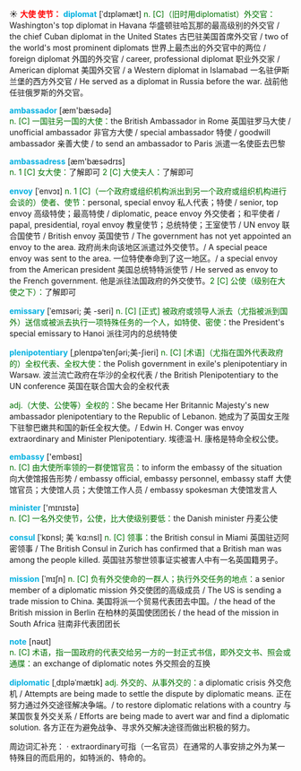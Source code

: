 ☀ <font color="red">**大使 使节：**</font>
<font color="sky blue">**diplomat**</font> [ˈdɪpləmæt]
<font color="rgb(227, 108, 9)">n. [C]（旧时用diplomatist）外交官：</font>Washington's top diplomat in Havana 华盛顿驻哈瓦那的最高级别的外交官 / the chief Cuban diplomat in the United States 古巴驻美国首席外交官 / two of the world's most prominent diplomats 世界上最杰出的外交官中的两位 / foreign diplomat 外国的外交官 / career, professional diplomat 职业外交家 / American diplomat 美国外交官 / a Western diplomat in Islamabad 一名驻伊斯兰堡的西方外交官 / He served as a diplomat in Russia before the war. 战前他任驻俄罗斯的外交官。

<font color="sky blue">**ambassador**</font> [æm'bæsədə]  
<font color="rgb(227, 108, 9)">n. [C] 一国驻另一国的大使：</font>the British Ambassador in Rome 英国驻罗马大使 / unofficial ambassador 非官方大使 / special ambassador 特使 / goodwill ambassador 亲善大使 / to send an ambassador to Paris 派遣一名使臣去巴黎

<font color="sky blue">**ambassadress**</font> [æm'bæsədrɪs]  
<font color="rgb(227, 108, 9)">n. 1 [C] 女大使：</font>了解即可 <font color="rgb(227, 108, 9)">2 [C] 大使夫人：</font>了解即可
           
<font color="sky blue">**envoy**</font> [ˈenvɔɪ]
<font color="rgb(227, 108, 9)">n. 1 [C]（一个政府或组织机构派出到另一个政府或组织机构进行会谈的）使者、使节：</font>personal, special envoy 私人代表；特使 / senior, top envoy 高级特使；最高特使 / diplomatic, peace envoy 外交使者；和平使者 / papal, presidential, royal envoy 教皇使节；总统特使；王室使节 / UN envoy 联合国使节 / British envoy 英国使节 / The government has not yet appointed an envoy to the area. 政府尚未向该地区派遣过外交使节。/ A special peace envoy was sent to the area. 一位特使奉命到了这一地区。/ a special envoy from the American president 美国总统特特派使节 / He served as envoy to the French government. 他是派往法国政府的外交使节。<font color="rgb(227, 108, 9)">2 [C] 公使（级别在大使之下）：</font>了解即可
           
<font color="sky blue">**emissary**</font> [ˈemɪsəri; 美 -seri]
<font color="rgb(227, 108, 9)">n. [C] [正式] 被政府或领导人派去（尤指被派到国外）送信或被派去执行一项特殊任务的一个人，如特使、密使：</font>the President's special emissary to Hanoi 派往河内的总统特使           

<font color="sky blue">**plenipotentiary**</font> [ˌplenɪpəˈtenʃəri;美-ʃieri]
<font color="rgb(227, 108, 9)">n. [C] [术语]（尤指在国外代表政府的）全权代表、全权大使：</font>the Polish government in exile's plenipotentiary in Warsaw. 波兰流亡政府在华沙的全权代表 / the British Plenipotentiary to the UN conference 英国在联合国大会的全权代表

<font color="rgb(227, 108, 9)">adj.（大使、公使等）全权的：</font>She became Her Britannic Majesty's new ambassador plenipotentiary to the Republic of Lebanon. 她成为了英国女王陛下驻黎巴嫩共和国的新任全权大使。/ Edwin H. Conger was envoy extraordinary and Minister Plenipotentiary. 埃德温·H. 康格是特命全权公使。

<font color="sky blue">**embassy**</font> ['embəsɪ]  
<font color="rgb(227, 108, 9)">n. [C] 由大使所率领的一群使馆官员：</font>to inform the embassy of the situation 向大使馆报告形势 / embassy official, embassy personnel, embassy staff 大使馆官员；大使馆人员；大使馆工作人员 / embassy spokesman 大使馆发言人

<font color="sky blue">**minister**</font> ['mɪnɪstə]  
<font color="rgb(227, 108, 9)">n. [C] 一名外交使节，公使，比大使级别要低：</font>the Danish minister 丹麦公使
           
<font color="sky blue">**consul**</font> [ˈkɒnsl; 美 ˈkɑ:nsl]
<font color="rgb(227, 108, 9)">n. [C] 领事：</font>the British consul in Miami 英国驻迈阿密领事 / The British Consul in Zurich has confirmed that a British man was among the people killed. 英国驻苏黎世领事证实被害人中有一名英国籍男子。
           
<font color="sky blue">**mission**</font> [ˈmɪʃn]
<font color="rgb(227, 108, 9)">n. [C] 负有外交使命的一群人；执行外交任务的地点：</font>a senior member of a diplomatic mission 外交使团的高级成员 / The US is sending a trade mission to China. 美国将派一个贸易代表团去中国。/ the head of the British mission in Berlin 在柏林的英国使团团长 / the head of the mission in South Africa 驻南非代表团团长

<font color="sky blue">**note**</font> [nəʊt]  
<font color="rgb(227, 108, 9)">n. [C] 术语，指一国政府的代表交给另一方的一封正式书信，即外交文书、照会或通牒：</font>an exchange of diplomatic notes 外交照会的互换

<font color="sky blue">**diplomatic**</font> [ˌdɪpləˈmætɪk]
<font color="rgb(227, 108, 9)">adj. 外交的、从事外交的：</font>a diplomatic crisis 外交危机 / Attempts are being made to settle the dispute by diplomatic means. 正在努力通过外交途径解决争端。/ to restore diplomatic relations with a country 与某国恢复外交关系 / Efforts are being made to avert war and find a diplomatic solution. 各方正在为避免战争、寻求外交解决途径而做出积极的努力。

周边词汇补充：
· extraordinary可指（一名官员）在通常的人事安排之外为某一特殊目的而启用的，如特派的、特命的。

